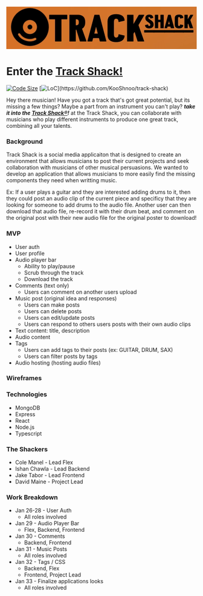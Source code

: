[![](./frontend/public/logo.gif)](https://track-shack.netlify.app/)
# Enter the [Track Shack!](https://track-shack.netlify.app/)

[![Code Size](https://img.shields.io/github/languages/code-size/KooShnoo/track-shack)](https://github.com/KooShnoo/track-shack)
[![LoC](https://img.shields.io/badge/dynamic/json?url=https%3A%2F%2Fapi.codetabs.com%2Fv1%2Floc%2F%3Fgithub%3DKooShnoo%2Ftrack-shack&query=%24%5B%3F(%40.language%3D%3D%22Total%22)%5D.linesOfCode&label=lines%20of%20code)](https://github.com/KooShnoo/track-shack)



Hey there musician! Have you got a track that's got great potential, but its missing a few things? Maybe a part from an instrument you can't play? ***take it into the [Track Shack®](https://track-shack.netlify.app/)!*** at the Track Shack, you can collaborate with musicians who play different instruments to produce one great track, combining all your talents.

### Background 

Track Shack is a social media applicaiton that is designed to create an environment that allows musicians to post their current projects and seek collaboration with musicians of other musical persuasions. We wanted to develop an application that allows musicians to more easily find the missing components they need when writting music. 


Ex: If a user plays a guitar and they are interested adding drums to it, then they could post an audio clip of the current piece and specificy that they are looking for someone to add drums to the audio file. Another user can then download that audio file, re-record it with their drum beat, and comment on the original post with their new audio file for the original poster to download!


### MVP 

* User auth
* User profile
* Audio player bar
    - Ability to play/pause
    - Scrub through the track
    - Download the track 
* Comments (text only)
    - Users can comment on another users upload 
* Music post (original idea and responses)
    - Users can make posts
    - Users can delete posts 
    - Users can edit/update posts
    - Users can respond to others users posts with their own audio clips
* Text content: title, description
* Audio content
* Tags
    - Users can add tags to their posts (ex: GUITAR, DRUM, SAX)
    - Users can filter posts by tags 
* Audio hosting (hosting audio files)

### Wireframes


### Technologies
* MongoDB
* Express
* React 
* Node.js
* Typescript


### The Shackers
* Cole Manel - Lead Flex 
* Ishan Chawla - Lead Backend 
* Jake Tabor - Lead Frontend 
* David Maine - Project Lead

### Work Breakdown 
* Jan 26-28 - User Auth 
    - All roles involved 
* Jan 29 - Audio Player Bar 
    - Flex, Backend, Frontend
* Jan 30 - Comments 
    - Backend, Frontend 
* Jan 31 - Music Posts
    - All roles involved
* Jan 32 - Tags / CSS
    - Backend, Flex 
    - Frontend, Project Lead
* Jan 33 - Finalize applications looks 
    - All roles involved

